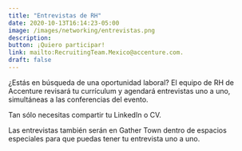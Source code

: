 ```yaml
---
title: "Entrevistas de RH"
date: 2020-10-13T16:14:23-05:00
image: /images/networking/entrevistas.png
description: 
button: ¡Quiero participar!
link: mailto:RecruitingTeam.Mexico@accenture.com.
draft: false
---
```


¿Estás en búsqueda de una oportunidad laboral? El equipo de RH de Accenture revisará tu currículum y agendará entrevistas uno a uno, simultáneas a las conferencias del evento. 

Tan sólo necesitas compartir tu LinkedIn o CV.

Las entrevistas también serán en Gather Town dentro de espacios especiales para que puedas tener tu entrevista uno a uno.

